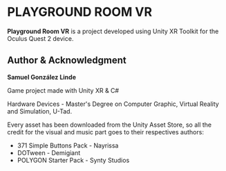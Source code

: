 # PLAYGROUND ROOM VR

**Playground Room VR** is a project developed using Unity XR Toolkit for the Oculus Quest 2 device.


## Author & Acknowledgment

**Samuel González Linde**

Game project made with Unity XR & C#

Hardware Devices - Master's Degree on Computer Graphic, Virtual Reality and Simulation, U-Tad.

Every asset has been downloaded from the Unity Asset Store, so all the credit for the visual and music part goes to their respectives authors:
- 371 Simple Buttons Pack - Nayrissa
- DOTween - Demigiant
- POLYGON Starter Pack - Synty Studios
